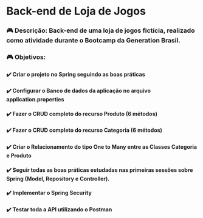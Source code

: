 # Back-end de Loja de Jogos



### :video_game:  Descrição: Back-end de uma loja de jogos fictícia, realizado como atividade durante o Bootcamp da Generation Brasil.



### :video_game: Objetivos:

#### :heavy_check_mark: Criar o projeto no Spring seguindo as boas práticas

#### :heavy_check_mark: Configurar o Banco de dados da aplicação no arquivo **application.properties**

#### :heavy_check_mark: Fazer o CRUD completo do recurso Produto (6 métodos)

#### :heavy_check_mark: Fazer o CRUD completo do recurso Categoria (6 métodos)

#### :heavy_check_mark: Criar o Relacionamento do tipo One to Many entre as Classes Categoria e Produto

#### :heavy_check_mark: Seguir todas as boas práticas estudadas nas primeiras sessões sobre Spring (Model, Repository e Controller).

#### :heavy_check_mark: Implementar o Spring Security

#### :heavy_check_mark: Testar toda a API utilizando o Postman